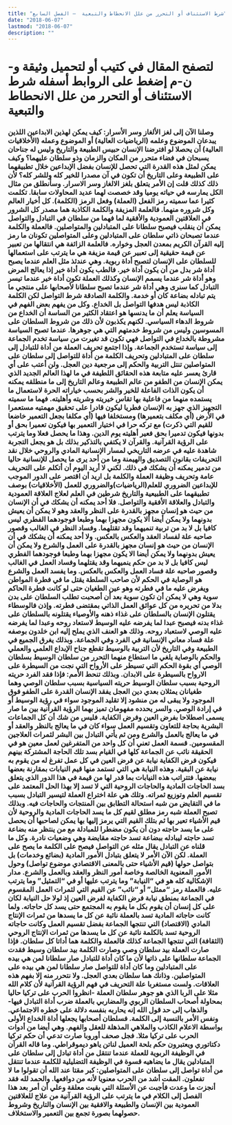 ```yaml
---
title: "شرط الاستئناف أو التحرر من علل الانحطاط والتبعية  – الفصل السابع"
date: "2018-06-07"
lastmod: "2018-06-07"
description: ""
---
```

# **لتصفح المقال في كتيب أو لتحميل وثيقة و-ن-م إضغط على الروابط أسفله** **شرط الاستئناف أو التحرر من علل الانحطاط والتبعية**

### وصلنا الآن إلى لغز الألغاز وسر الأسرار: كيف يمكن لهذين الابداعين اللذين يبدعان الموضوع وعلمه (الرياضيات العالية) أو الموضوع وعمله (الأخلاقيات العالية) أن يحصلا لو افترضنا الإنسان حبيس الطبيعة والتاريخ وليس له جناحان يسبحان في فضاء متحرر من المكان والزمان وذو سلطان عليهما؟ وكيف يمكن لمثل هذه القدرة التي تحصل للإنسان بفضل الإبداعين خلال تطبيقهما على الطبيعة وعلى التاريخ أن تكون في آن مصدرا للخير كله وللشر كله؟ لأن ذلك كذلك قلت إن الأمر يتعلق بلغز الالغاز وسر الاسرار. وسأنطلق من مثال الكل يمارسه في حياته يوميا وقد خصصت لهما عديد المحاولات سابقا. تكلمت كثيرا عما سميته رمز الفعل (العملة) وفعل الرمز (الكلمة). كل أخيار العالم وكل شروره منهما. فالعلمة المزيفة والكلمة الكاذبة هما مصدر كل الشرور في العلاقتين العمودية والأفقية لما فهما من سلطان في التبادل والتواصل يمكن أن ينقلب فيصبح سلطانا على المتبادلين والمتواصلين. فالعملة والكلمة عندما تصبحان ذاتي سلطان على المتبادلين وعلى المتواصلين تكونان ما رمز إليه القرآن الكريم بمعدن العجل وخواره. فالعلمة الزائفة هي انتقالها من تعبير عن قيمة حقيقية إلى تعبير عن قيمة مزيفة هي ما يترتب على استعمالها للسلطان على الإنسان لتصبح أداة ربوية. وهي عندئذ مثل العلم عندما يصبح أداة شر بدل من أن يكون أداة خير. فالطب يكون أداة خير إذا يعالج المرض وهو أداة شر عندما يسمم الإنسان وكذلك العملة تكون أداة خير عندما تيسر التبادل كما سنرى وهي أداة شر عندما تصبح سلطانا لأصحابها على منتجي ما يتم تبادله بضاعة كان أو خدمة. والكلمة الصادقة شرط التواصل لكن الكلمة الكاذبة ليس هدفها التواصل بل الخداع. وكل من يفهم بعض الفهم في السياسة يعلم أن ما يدنسها هو اعتقاد الكثير من الساسة أن الخداع من شروط الدهاء السياسي. لكنهم يكذبون لأن ذلك من شروط السلطان على المسوسين وليس من شروط خدمتهم التي هي جوهرها. عندما تصبح السياسة مشروطة بالخداع في التواصل فهي تكون قد تغيرت من سياسة تخدم الجماعة إلى سياسة تستخدم الجماعة. وإذا اجتمع تحريف العملة من أداة للتبادل إلى سلطان على المتبادلين وتحريف الكلمة من أداة للتواصل إلى سلطان على المتواصلين تنتل التربية والحكم إلى مرجعية دين العجل. ولن أعتب على أي قارئ يعسر عليه متابعة هذه الحقائق اللطيفة في ما لهذا العالم الجديد الذي يمكن الإنسان من الطفو من عالم الطبيعة وعالم التاريخ إلى ما منطلقه يمكنه أن يكون الذات الفاعلة للخير والشر بحسب خياراته الحرة لاستعمال ما يستمده منهما من فاعلية بها تقاس خيريته وشريته وأهليته. فهما ما سميته التجهيز الذي جهز به الإنسان فطريا ليكون قادرا على تحقيق مهمتيه مستعمرا في الأرض (أي مكلف بتعميرها) ومستخلفا فيها (أي مكلفا بجعل التعمير خاضعا للقيم التي ذكرت) مع تركه حرا في اختيار التعمير بها فيكون تعميرا بحق أو بدونها فيكون تدميرا بحق فعير أهليته يوم الدين. وهذا ما يحصل فعلا وما يترتب على الرؤية القرآنية. والقرآن لا يكتفي بالتذكير بذلك بل هو يجعل التجربة شاهدة عليه في عرضه التاريخي لمسار الإنسانية المادي والروحي خلال نقد التحريفات بقانون التصديق والهيمنة وما من أحد يرى ما يحصل للإنسانية حاليا من تدمير يمكنه أن يشكك في ذلك. لكني لا أريد اليوم أن أتكلم على التحريف عامة وتحريف وظيفة العملة والكلمة بل اريد أن اقتصر على الدور الموجب للإبداعين الضروري للعلم(الرياضيات)والضروري للعمل (الأخلاقيات) بوصف تطبيقهما على الطبيعية والتاريخ شرطين في العلم لعلاج العلاقة العمودية والتبادل والعلاقة الأفقية والتواصل. فلا أحد يمكنه أن يشكك في أن الإنسان من حيث هو إنسان مجهز بالقدرة على النظر والعقد وهو لا يمكن أن يعيش بدونهما ولا يمكن أيضا ألا يكون مجهزا بهما وطبعا فوجودهما الفطري ليس كافيا بل لا بد من تربية تنميهما وقد تقتلهما. وفساد النظر في الغالب وقصور صاحبه علة لفساد العقد والعكس بالعكس. ولا أحد يمكنه أن يشكك في أن الإنسان من حيث هو إنسان مجهز بالقدرة على العمل والشرع ولا يمكن أن يعيش بدونهما ولا يمكن أيضا الا يكون مجهزا بهما وطبعا فوجودهما الفطري ليس كافيا بل لا بد من حكم ينميهما وقد يقتلهما وفساد العمل في الغالب وقصور صاحبه علة فساد العمل والعكس بالعكس. وما يفسد العمل والشرع هو الوصاية في الحكم لأن صاحب السلطة يقتل ما في فطرة المواطن ويفرض عليه ما في فطرته وهو عين الطغيان حتى لو كانت فطرة الحاكم سوية وهي لا يمكن أن تكون سوية بعد أن أصحبت تطلب السلطان على بدن بدلا من تحريره من كل عوائق العمل الذاتي بمقتضى فطرته. وإذن فالوسطاء يقتلون الإنسان بالسلطان على غذاء ذهنه والأوصياء يقتلونه بالسلطان على غذاء بدنه فيصبح عبدا لما يفرضه عليه الوسيط لاستعاد روحه وعبدا لما يفرضه عليه الوصي لاستعباد روحه. وذلك هو العنف الذي يملح إليه ابن خلدون بوصفه علة فساد معاني الإنسانية في الفرد وفي الجماعة. وبذلك يغرق الجميع في الطبيعة وفي التاريخ لأن التربية بالوسيط تقطع جناح الإبداع العلمي والعملي والحكم بالوصاية يلغي ما استطاع منهما التحرر من سلطان الوسيط بسلطان الوصي أي بقوة الحكم التي تسيطر على الأرواح التي نجت من السيطرة على الارواح بالسيطرة على الابدان. وبذلك تنحط الأمم: فإذا فقد الفرد حريته الروحية بسبب سلطان الوسيط حريته السياسية بسبب سلطان الوصي وهما طغيانان يمثلان بعدي دين العجل يفقد الإنسان القدرة على الطفو فوق الموجود ولا يبقى له من منشود إلا تقليد الموجود سواء في رؤية الوسيط أو في إرادة الوصي. والسر يحدده مفهومان تميز بهما الرؤية القرآنية بين ما صار يسمى اصطلاحا بفرض العين وفرض الكفاية. فليس من شك أن كل الجماعات البشرية بحاجة للتعاون وتقسيم العمل سواء كان في ما يعالج بالنظر والعقد أو في ما يعالج بالعمل والشرع ومن ثم يأتي التبادل بين البشر لثمرات العلاجين المقسومين. قسمة العمل تعني أن كل واحد من المتفرغين لعمل معين هو في الحقيقة نائب عن الجماعة كلها في القيام بسد تلك الحاجة المشتركة بينهم فيكون فرض الكفاية نيابة عن فرض العين في كل عمل تفرغ له من يقوم به نيابة عن البقية. وهذه النيابة هي التي تستمد منها قيم النيابات بمقارنة بعضها ببعضها. فتتراتب هذه النيابات بما قدر لها من قيمة في هذا الدور الذي يتعلق بسد الحاجات المادية والحاجات الروحية التي لا تسد إلا بهذا الحل المعتمد على تقسيم العلم وتوزيع ثمراته. وتلك هي علة اختراع العملة لتيسير التبادل بسبب ما في التقايض من شبه استحالة التطابق بين المنتجات والحاجات فيه. وبذلك تصبح العملة شبه رمز مطلق لقيم كل ما يسد الحاجات المادية والروحية لأن قيم الأشياء تعير بها ثم بتلك القيم التي يرمز إليها بها يمكن لصاحبها أن يحصل على ما يسد حاجته دون أن يكون مضطرا للمبادلة مع من ينتظر منه بضاعة تسد حاجته ليبادله ببضاعة تسد حاجته مقايضة وهي وضعيات نادرة. وكل ما قلناه عن التبادل يقال مثله عن التواصل فيصح على الكلمة ما يصح على العملة. لكن الآن الأمر لا يتعلق بتبادل الأمور المادية (بضائع وخدمات) بل بتواصل حولها (قيم الأشياء حتى بالمعنى الاقتصادي موضوع تواصل) وحول الأمور المعنوية الخالصة وخاصة أمور النظر والعقد وبالعمل والشرع. مدار الإشكالية كله هو في “النيابة” وما يترتب عليها أو في “التمثيل” وما يترتب عليه. فالعملة رمز “ممثل” أو “نائب” عن القيم التي لثمرات العمل المقسوم في الجماعة بمنطق نيابة فرض الكفاية لفرض العين إذ لولا حل النيابة لكان على كل إنسان أن يقوم بكل ما يقوم به المجتمع حتى يسد كل حاجاته. ولما كانت حاجاته المادية تسد بالعملة نائبة عن كل ما يسدها من ثمرات الإنتاج المادي (الاقتصاد) التي تنتجها الجماعة بفضل تقسيم العمل وكانت حاجاته الروحية تسد بالكلمة نائبة عن كل ما يسدها من ثمرات الإنتاج الروحي (الثقافة) التي تنتجها الجماعة كذلك فالعملة والكلمة هما أداتا كل سلطان. فإذا صارت العملة بيد سلطان وصي وصارت الكلمة بيد سلطان وسيط فقدت الجماعة سلطانها على ذاتها لأن ما كان أداة للتبادل صار سلطانا لمن هي بيده على المتبادلين وما كان أداة للتواصل صار سلطانا لمن هي بيده على المتواصلين. وذانك هما سلطان بعدي العجل. ولا نتحرر منه إلا بفهم هذه العلاقات. ولست مستغربا علة التحريف في فهم الرؤية القرآنية لأن كلام الله مثلا على الربا الذي هو جوهر سلطان العملة -انظروا الحرب على تركيا حاليا بمحاولة أصحاب السلطان الربوي والمضاربي بالعملة ضرب أداة التبادل فيها-والذهاب إلى حد قول الله إنه يحاربه بنفسه دلالة على خطره الاجتماعي. ونفس الأمر بالنسبة إلى الكلمة. فسلطان أصحابها يجعلها أداة الخداع الأولى بواسطة الاعلام الكاذب والملاهي المذهلة للعقل والفهم. وهي أيضا من أدوات الحرب على تركيا مثلا. فجل صحف أوروبا صارت تدعي أن حكم تركيا دكتاتوري ويعتبرون حكم بلحة العميل لناتن ياهو ديموقراطي. وما قاله القرآن في الوظيفة الربوية للعملة عندما تنتقل من أداة تبادل إلى سلطان على المتبادلين يقال ما يضاهيه قسوة في الوظيفة التضليلية للكلمة عندما تنتقل من أداة تواصل إلى سلطان على المتواصلين: كبر مقتا عند الله أن تقولوا ما لا تفعلون. المقت أشد من الحرب معنويا لأنه من دوافعها. والحمد لله فقد أنجزت ما وعدت فأجبت عن الأسئلة التي بقيت معلقة وعلي أن أمر بعد هذا الفصل إلى الكلام في ما يترتب على الرؤية القرآنية من علاج للعلاقتين العمودية بين الإنسان والطبيعة والافقية بين الإنسان والتاريخ وشروط حصولهما بصورة تجمع بين التعمير والاستخلاف.

###